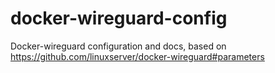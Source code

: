 # docker-wireguard-config
Docker-wireguard configuration and docs, based on https://github.com/linuxserver/docker-wireguard#parameters

